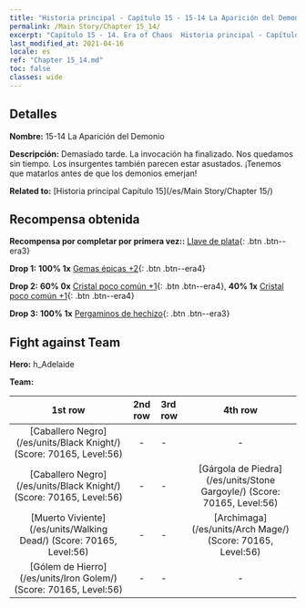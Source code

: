 ```yaml
---
title: "Historia principal - Capítulo 15 - 15-14 La Aparición del Demonio"
permalink: /Main Story/Chapter 15_14/
excerpt: "Capítulo 15 - 14. Era of Chaos  Historia principal - Capítulo 15_14. 15-14 La Aparición del Demonio"
last_modified_at: 2021-04-16
locale: es
ref: "Chapter 15_14.md"
toc: false
classes: wide
---
```


## Detalles

 **Nombre:** 15-14 La Aparición del Demonio

 **Descripción:** Demasiado tarde. La invocación ha finalizado. Nos quedamos sin tiempo. Los insurgentes también parecen estar asustados. ¡Tenemos que matarlos antes de que los demonios emerjan!

 **Related to:** [Historia principal Capítulo 15](/es/Main Story/Chapter 15/)

## Recompensa obtenida

 **Recompensa por completar por primera vez::** [Llave de plata](/es/Items/con_693/){: .btn .btn--era3}

 **Drop 1:** **100% 1x** [Gemas épicas +2](/es/Items/mat_51/){: .btn .btn--era4}

 **Drop 2:** **60% 0x** [Cristal poco común +1](/es/Items/mat_45/){: .btn .btn--era4}, **40% 1x** [Cristal poco común +1](/es/Items/mat_45/){: .btn .btn--era4}

 **Drop 3:** **100% 1x** [Pergaminos de hechizo](/es/Items/con_694/){: .btn .btn--era3}


## Fight against Team
 **Hero:** h_Adelaide

 **Team:**


  | 1st row | 2nd row | 3rd row | 4th row |
  |:----:|:----:|:----|:----:|
  | [Caballero Negro](/es/units/Black Knight/) (Score: 70165, Level:56)  | - | - | - |
  | [Caballero Negro](/es/units/Black Knight/) (Score: 70165, Level:56)  | - | - | [Gárgola de Piedra](/es/units/Stone Gargoyle/) (Score: 70165, Level:56)  |
  | [Muerto Viviente](/es/units/Walking Dead/) (Score: 70165, Level:56)  | - | - | [Archimaga](/es/units/Arch Mage/) (Score: 70165, Level:56)  |
  | [Gólem de Hierro](/es/units/Iron Golem/) (Score: 70165, Level:56)  | - | - | - |


